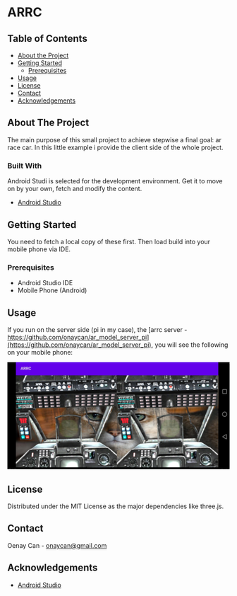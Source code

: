 # ARRC

<!-- TABLE OF CONTENTS -->
## Table of Contents

* [About the Project](#about-the-project)
* [Getting Started](#getting-started)
  * [Prerequisites](#prerequisites)
* [Usage](#usage)
* [License](#license)
* [Contact](#contact)
* [Acknowledgements](#acknowledgements)

<!-- ABOUT THE PROJECT -->
## About The Project

The main purpose of this small project to achieve stepwise a final goal: ar race car. 
In this little example i provide the client side of the whole project. 


### Built With
Android Studi is selected for the development environment. 
Get it to move on by your own, fetch and modify the content. 

* [Android Studio](https://developer.android.com/)


<!-- GETTING STARTED -->
## Getting Started

You need to fetch a local copy of these first. Then load build into your mobile phone via IDE. 

### Prerequisites

* Android Studio IDE
* Mobile Phone (Android)


<!-- USAGE EXAMPLES -->
## Usage


If you run on the server side (pi in my case), the [arrc server - https://github.com/onaycan/ar_model_server_pi](https://github.com/onaycan/ar_model_server_pi), you will see the following on your mobile phone: 

![Image 1](./readme_pics/client_view.png?raw=true "Client View")


<!-- LICENSE -->
## License

Distributed under the MIT License as the major dependencies like three.js. 

<!-- CONTACT -->
## Contact

Oenay Can - onaycan@gmail.com

<!-- ACKNOWLEDGEMENTS -->
## Acknowledgements
* [Android Studio](https://developer.android.com/)